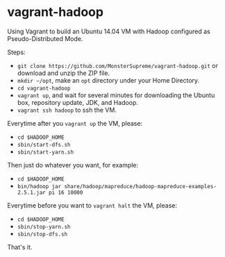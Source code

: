 vagrant-hadoop
==============

Using Vagrant to build an Ubuntu 14.04 VM with Hadoop configured as Pseudo-Distributed Mode.

Steps:

- `git clone https://github.com/MonsterSupreme/vagrant-hadoop.git` or download and unzip the ZIP file.
- `mkdir ~/opt`, make an `opt` directory under your Home Directory.
- `cd vagrant-hadoop`
- `vagrant up`, and wait for several minutes for downloading the Ubuntu box, repository update, JDK, and Hadoop.
- `vagrant ssh hadoop` to ssh the VM.

Everytime after you `vagrant up` the VM, please:

- `cd $HADOOP_HOME`
- `sbin/start-dfs.sh`
- `sbin/start-yarn.sh`

Then just do whatever you want, for example:

- `cd $HADOOP_HOME`
- `bin/hadoop jar share/hadoop/mapreduce/hadoop-mapreduce-examples-2.5.1.jar pi 16 10000`

Everytime before you want to `vagrant halt` the VM, please:

- `cd $HADOOP_HOME`
- `sbin/stop-yarn.sh`
- `sbin/stop-dfs.sh`

That's it.
